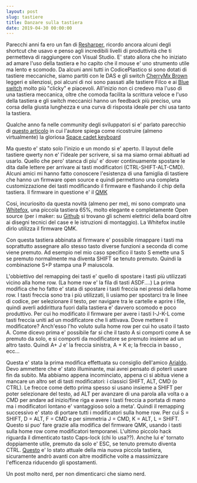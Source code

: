 ```yaml
---
layout: post
slug: tastiere
title: Danzare sulla tastiera
date: 2019-04-30 00:00:00
---
```


Parecchi anni fa ero un fan di [Resharper](https://www.jetbrains.com/resharper), ricordo ancora alcuni degli shortcut che usavo e penso agli incredibili livelli di produttività che ti permetteva di raggiungere con Visual Studio. 
E' stato allora che ho iniziato ad amare l'uso della tastiera e ho capito che il mouse e' uno strumento utile ma lento e scomodo.
Da alcuni anni tutti in CodicePlastico si sono dotati di tastiere meccaniche, siamo partiti con le DAS e gli switch [CherryMx Brown](https://www.cherrymx.de/en/mx-original/mx-brown.html) leggeri e silenziosi, poi alcuni di noi sono passati alle tastiere Filco e ai [Blue switch](https://www.cherrymx.de/en/mx-original/mx-blue.html) molto più "clicky" e piacevoli.
All'inizio non ci credevo ma l'uso di una tastiera meccanica, oltre che comoda facilita la scrittura veloce e l'uso della tastiera e gli switch meccanici hanno un feedback più preciso, una corsa della giusta lunghezza e una curva di risposta ideale per chi usa tanto la tastiera.

Qualche anno fa nelle community degli sviluppatori si e' parlato parecchio di [questo articolo](http://stevelosh.com/blog/2012/10/a-modern-space-cadet/) in cui l'autore spiega come ricostruire (almeno virtualmente) la gloriosa [Space cadet keyboard](http://world.std.com/~jdostale/kbd/SpaceCadet.html)

Ma questo e' stato solo l'inizio e un mondo si e' aperto. Il layout delle tastiere qwerty non e' l'ideale per scrivere, si sa ma siamo ormai abituati ad usarlo. Quello che pero' stanca di piu' e' dover continuamente spostare le dita dalle lettere per arrivare ai tasti modificatori (CTRL-SHIFT-ALT-CMD).
Alcuni amici mi hanno fatto conoscere l'esistenza di una famiglia di tastiere che hanno un firmware open source e quindi permettono una completa customizzazione dei tasti modificando  il firmware e flashando il chip della tastiera. Il firmware in questione e' il [QMK](https://github.com/qmk)

Cosi, incuriosito da questa novità (almeno per me), mi sono comprato una [Whitefox](https://input.club/whitefox/), una piccola tastiera 65%, molto elegante e completamente Open source (per i maker: su [Github](https://github.com/kiibohd/case) si trovano gli schemi elettrici della board oltre ai disegni tecnici del case e le istruzioni di montaggio). La Whitefox inutile dirlo utilizza il firmware QMK.

Con questa tastiera abbinata al firmware e' possibile rimappare i tasti ma soprattutto assegnare allo stesso tasto diverse funzioni a seconda di come viene premuto. Ad esempio nel mio caso specifico il tasto S emette una S se premuto normalmente ma diventa SHIFT se tenuto premuto. Quindi la combinazione S+P stampa una P maiuscola.

L'obbiettivo del remapping dei tasti e' quello di spostare i tasti più utilizzati vicino alla home row. (La home row e' la fila di tasti ASDF....)
La prima modifica che ho fatto e' stata di spostare i tasti freccia nei pressi della home row. I tasti freccia sono tra i più utilizzati, li usiamo per spostarci tra le linee di codice, per selezionare il testo, per navigare tra le cartelle e aprire i file, quindi averli addirittura fuori dalla tastiera e' davvero scomodo e poco produttivo.
Per cui ho modificato il firmware per avere i tasti I-J-K-L come tasti freccia uniti ad un modificatore che li attivava. Dove mettere il modificatore? Anch'esso l'ho voluto sulla home row per cui ho usato il tasto A.
Come dicevo prima e' possibile far si che il tasto A si comporti come A se premuto da solo, e si comporti da modificatore se premuto insieme ad un altro tasto.
Quindi A+ J e' la freccia sinistra, A + K e; la freccia in basso , ecc...

Questa e' stata la prima modifica effettuata su consiglio dell'amico [Arialdo](https://github.com/arialdomartini/). Devo ammettere che e' stato illuminante, mai avrei pensato di poterli usare fin da subito.
Ma abbiamo appena incominciato, appena ci si abitua viene a mancare un altro set di tasti modificatori: i classici SHIFT, ALT, CMD (o CTRL). Le frecce come detto prima spesso si usano insieme a SHIFT per poter selezionare del testo, ad ALT per avanzare di una parola alla volta o a CMD per andare ad inizio/fine riga e avere i tasti freccia a portata di mano ma i modificatori lontano e' vantaggioso solo a meta'.
Quindi il remapping successivo e' stato di portare tutti i modificatori sulla home row. Per cui S = SHIFT, D = ALT, F = CMD e per simmetria J = CMD, K = ALT, L = SHIFT.
Questo si puo' fare grazie alla modifica del firmware QMK, usando i tasti sulla home row come modificatori temporanei.
L'ultimo piccolo hack riguarda il dimenticato tasto Caps-lock (chi lo usa??). Anche lui e' tornato doppiamente utile, premuto da solo e' ESC, se tenuto premuto diventa CTRL.
[Questo](https://github.com/emadb/qmk_firmware) e' lo stato attuale della mia nuova piccola tastiera, sicuramente andrò avanti con altre modifiche volte a massimizzare l'efficenza riducendo gli spostamenti.

Un post molto nerd, per non dimenticarci che siamo nerd.